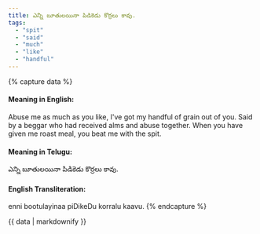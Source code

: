 ```yaml
---
title: ఎన్ని బూతులయినా పిడికెడు కొర్రలు కావు.
tags:
  - "spit"
  - "said"
  - "much"
  - "like"
  - "handful"
---
```


{% capture data %}
#### Meaning in English:
Abuse me as much as you like, I've got my handful of grain out of you.
Said by a beggar who had received alms and abuse together.
When you have given me roast meal, you beat me with the spit.

#### Meaning in Telugu:
ఎన్ని బూతులయినా పిడికెడు కొర్రలు కావు.

#### English Transliteration:
enni bootulayinaa piDikeDu korralu kaavu.
{% endcapture %}

{{ data | markdownify }}

